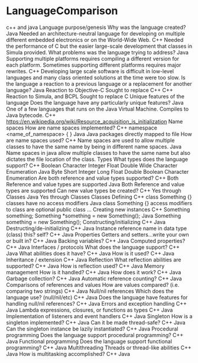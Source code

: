 # LanguageComparison
c++ and java
Language purpose/genesis
Why was the language created?
Java
Needed an architecture-neutral language for developing on multiple different embedded electronics or on the World-Wide Web.
C++
Needed the performance of C but the easier large-scale development that classes in Simula provided.
What problems was the language trying to address?
Java
Supporting multiple platforms requires compiling a different version for each platform. Sometimes supporting different platforms requires major rewrites.
C++
Developing large scale software is difficult in low-level languages and many class oriented solutions at the time were too slow.
Is the language a reaction to a previous language or a replacement for another language?
Java
Reaction to Objective-C
Sought to replace C++
C++
Reaction to Simula, and BCPL
Sought to replace C
Unique features of the language
Does the language have any particularly unique features?
Java
One of a few languages that runs on the Java Virtual Machine.
Compiles to Java bytecode.
C++
https://en.wikipedia.org/wiki/Resource_acquisition_is_initialization
Name spaces
How are name spaces implemented?
C++
namespace <name_of_namespace> {  }
Java
Java packages
directly mapped to file
How are name spaces used?
C++
Name spaces are used to allow multiple classes to have the same name by being in different name spaces.
Java
Name spaces in java allow multiple classes to have the same name but also dictates the file location of the class.
Types
What types does the language support?
C++
Boolean
Character
Integer
Float
Double
Wide Character
Enumeration
Java
Byte
Short
Integer
Long
Float
Double
Boolean
Character
Enumeration
Are both reference and value types supported?
C++
Both Reference and value types are supported
Java
Both Reference and value types are supported
Can new value types be created?
C++
Yes through Classes
Java
Yes through Classes
Classes
Defining
C++
class Something {}
classes have no access modifiers
Java
class Something {}
access modifiers to class are optional
public class … 
Creating new instances
C++
Something something;
Something *something = new Something();
Java
Something something = new Something();
Constructing/initializing
C++
Java
Destructing/de-initializing
C++
Java
Instance reference name in data type (class)
this? self?
C++
Java
Properties
Getters and setters...write your own or built in?
C++
Java
Backing variables?
C++
Java
Computed properties?
C++
Java
Interfaces / protocols
What does the language support?
C++
Java
What abilities does it have?
C++
Java
How is it used?
C++
Java
Inheritance / extension
C++
Java
Reflection
What reflection abilities are supported?
C++
Java
How is reflection used?
C++
Java
Memory management
How is it handled?
C++
Java
How does it work?
C++
Java
Garbage collection?
C++
Java
Automatic reference counting?
C++
Java
Comparisons of references and values
How are values compared? (i.e. comparing two strings)
C++
Java
Null/nil references
Which does the language use? (null/nil/etc)
C++
Java
Does the language have features for handling null/nil references?
C++
Java
Errors and exception handling
C++
Java
Lambda expressions, closures, or functions as types
C++
Java
Implementation of listeners and event handlers
C++
Java
Singleton
How is a singleton implemented?
C++
Java
Can it be made thread-safe?
C++
Java
Can the singleton instance be lazily instantiated?
C++
Java
Procedural programming
Does the language support procedural programming?
C++
Java
Functional programming
Does the language support functional programming?
C++
Java
Multithreading
Threads or thread-like abilities
C++
Java
How is multitasking accomplished?
C++
Java

